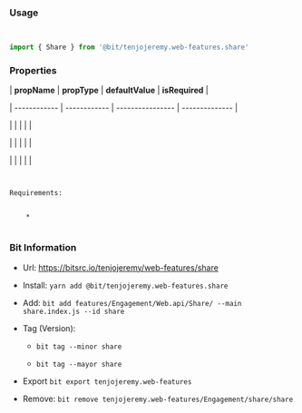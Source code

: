 ### Usage



```js

import { Share } from '@bit/tenjojeremy.web-features.share'

```



### Properties



| **propName** | **propType** | **defaultValue** | **isRequired** |

| ------------ | ------------ | ---------------- | -------------- |

|              |              |                  |                |

|              |              |                  |                |

|              |              |                  |                |



```

Requirements:

    *

```



### Bit Information



- Url: https://bitsrc.io/tenjojeremy/web-features/share

- Install: `yarn add @bit/tenjojeremy.web-features.share`

- Add: `bit add features/Engagement/Web.api/Share/ --main share.index.js --id share`

- Tag (Version):

  - `bit tag --minor share`

  - `bit tag --mayor share`

- Export `bit export tenjojeremy.web-features`

- Remove: `bit remove tenjojeremy.web-features/Engagement/share/share`

